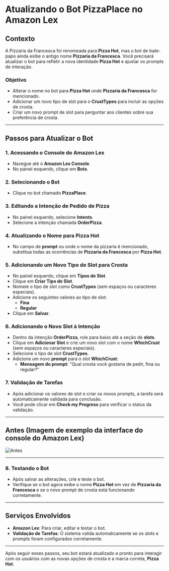 # Atualizando o Bot PizzaPlace no Amazon Lex

## Contexto

A Pizzaria da Francesca foi renomeada para **Pizza Hot**, mas o bot de bate-papo ainda exibe o antigo nome **Pizzaria da Francesca**. Você precisará atualizar o bot para refletir a nova identidade **Pizza Hot** e ajustar os prompts de interação.

### Objetivo
- Alterar o nome no bot para **Pizza Hot** onde **Pizzaria da Francesca** for mencionado.
- Adicionar um novo tipo de slot para o **CrustTypes** para incluir as opções de crosta.
- Criar um novo prompt de slot para perguntar aos clientes sobre sua preferência de crosta.

---

## Passos para Atualizar o Bot

### 1. Acessando o Console do Amazon Lex
- Navegue até o **Amazon Lex Console**.
- No painel esquerdo, clique em **Bots**.

### 2. Selecionando o Bot
- Clique no bot chamado **PizzaPlace**.

### 3. Editando a Intenção de Pedido de Pizza
- No painel esquerdo, selecione **Intents**.
- Selecione a intenção chamada **OrderPizza**.

### 4. Atualizando o Nome para Pizza Hot
- No campo de **prompt** ou onde o nome da pizzaria é mencionado, substitua todas as ocorrências de **Pizzaria da Francesca** por **Pizza Hot**.

### 5. Adicionando um Novo Tipo de Slot para Crosta
- No painel esquerdo, clique em **Tipos de Slot**.
- Clique em **Criar Tipo de Slot**.
- Nomeie o tipo de slot como **CrustTypes** (sem espaços ou caracteres especiais).
- Adicione os seguintes valores ao tipo de slot:
  - **Fina**
  - **Regular**
- Clique em **Salvar**.

### 6. Adicionando o Novo Slot à Intenção
- Dentro da intenção **OrderPizza**, role para baixo até a seção de **slots**.
- Clique em **Adicionar Slot** e crie um novo slot com o nome **WhichCrust** (sem espaços ou caracteres especiais).
- Selecione o tipo de slot **CrustTypes**.
- Adicione um novo **prompt** para o slot **WhichCrust**:
  - **Mensagem do prompt**: "Qual crosta você gostaria de pedir, fina ou regular?"
  
### 7. Validação de Tarefas
- Após adicionar os valores de slot e criar os novos prompts, a tarefa será automaticamente validada para conclusão.
- Você pode clicar em **Check my Progress** para verificar o status da validação.

---

## Antes (Imagem de exemplo da interface do console do Amazon Lex)

![Antes](imagem_exemplo_antes.png)  

---

### 8. Testando o Bot
- Após salvar as alterações, crie e teste o bot.
- Verifique se o bot agora exibe o nome **Pizza Hot** em vez de **Pizzaria da Francesca** e se o novo prompt de crosta está funcionando corretamente.

---

## Serviços Envolvidos
- **Amazon Lex**: Para criar, editar e testar o bot.
- **Validação de Tarefas**: O sistema valida automaticamente se os slots e prompts foram configurados corretamente.

---

Após seguir esses passos, seu bot estará atualizado e pronto para interagir com os usuários com as novas opções de crosta e a marca correta, **Pizza Hot**.

